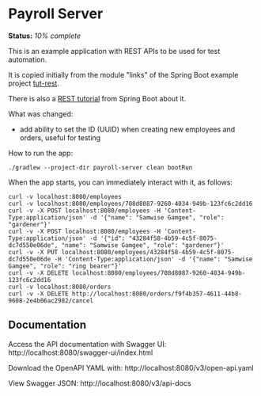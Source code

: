 # Payroll Server

**Status:** _10% complete_

This is an example application with REST APIs to be used for test automation.

It is copied initially from the module "links" of the Spring Boot example project
[tut-rest](https://github.com/spring-guides/tut-rest).

There is also a [REST tutorial](https://spring.io/guides/tutorials/rest) from Spring Boot about it.

What was changed:

* add ability to set the ID (UUID) when creating new employees and orders, useful for testing

How to run the app:

```shell
./gradlew --project-dir payroll-server clean bootRun
```

When the app starts, you can immediately interact with it, as follows:

```shell
curl -v localhost:8080/employees
curl -v localhost:8080/employees/708d8087-9260-4034-949b-123fc6c2dd16
curl -v -X POST localhost:8080/employees -H 'Content-Type:application/json' -d '{"name": "Samwise Gamgee", "role": "gardener"}'
curl -v -X POST localhost:8080/employees -H 'Content-Type:application/json' -d '{"id": "43284f58-4b59-4c5f-8075-dc7d550e06de", "name": "Samwise Gamgee", "role": "gardener"}'
curl -v -X PUT localhost:8080/employees/43284f58-4b59-4c5f-8075-dc7d550e06de -H 'Content-Type:application/json' -d '{"name": "Samwise Gamgee", "role": "ring bearer"}'
curl -v -X DELETE localhost:8080/employees/708d8087-9260-4034-949b-123fc6c2dd16
curl -v localhost:8080/orders
curl -v -X DELETE http://localhost:8080/orders/f9f4b357-4611-44b8-9608-2e4b06ac2982/cancel
```

## Documentation

Access the API documentation with Swagger UI: http://localhost:8080/swagger-ui/index.html

Download the OpenAPI YAML with: http://localhost:8080/v3/open-api.yaml

View Swagger JSON: http://localhost:8080/v3/api-docs
